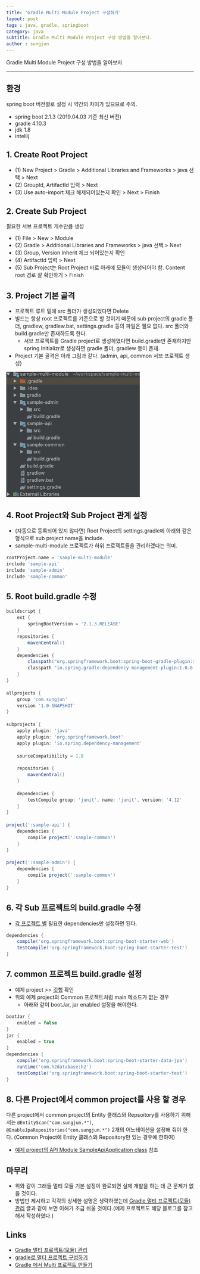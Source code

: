 ```yaml
---
title: 'Gradle Multi Module Project 구성하기'  
layout: post  
tags : java, gradle, springboot
category: java
subtitle: Gradle Multi Module Project 구성 방법을 알아본다.
author : sungjun
---
```


Gradle Multi Module Project 구성 방법을 알아보자 

---

## 환경

spring boot 버전별로 설정 시 약간의 차이가 있으므로 주의.

- spring boot 2.1.3 (2019.04.03 기준 최신 버전)
- gradle 4.10.3
- jdk 1.8
- intellij

## 1. Create Root Project

- (1) New Project > Gradle > Additional Libraries and Frameworks > java 선택 > Next
- (2) GroupId, ArtifactId 입력 > Next
- (3) Use auto-import 체크 해제되어있는지 확인 > Next > Finish

## 2. Create Sub Project

필요한 서브 프로젝트 개수만큼 생성

- (1) File > New > Module
- (2) Gradle > Additional Libraries and Frameworks > java 선택 > Next
- (3) Group, Version Inherit 체크 되어있는지 확인
- (4) ArtifactId 입력 > Next
- (5) Sub Project는 Root Project 바로 아래에 모듈이 생성되어야 함. Content root 경로 잘 확인하기 > Finish

## 3. Project 기본 골격

- 프로젝트 루트 밑에 src 폴더가 생성되었다면 Delete
- 빌드는 항상 root 프로젝트를 기준으로 할 것이기 때문에 sub project의 gradle 폴더, gradlew, gradlew.bat, settings.gradle 등의 파일은 필요 없다. src 폴더와 build.gradle만 존재하도록 한다.
    - 서브 프로젝트를 Gradle project로 생성하였다면 build.gradle만 존재하지만 spring Initializr로 생성하면 gradle 폴더, gradlew 등이 존재.
- Project 기본 골격은 아래 그림과 같다. (admin, api, common 서브 프로젝트 생성)

![gradle-multi-module-scaffolding](/assets/images/usingimages/gradle-multi-module/gradle-multi-module-scaffolding.png)


## 4. Root Project와 Sub Project 관계 설정
- (자동으로 등록되어 있지 않다면) Root Project의 settings.gradle에 아래와 같은 형식으로 sub project name을 include.
- sample-multi-module 프로젝트가 하위 프로젝트들을 관리하겠다는 의미.

```gradle
rootProject.name = 'sample-multi-module'
include 'sample-api'
include 'sample-admin'
include 'sample-common'
```

## 5. Root build.gradle 수정

```gradle
buildscript {
    ext {
        springBootVersion = '2.1.3.RELEASE'
    }
    repositories {
        mavenCentral()
    }
    dependencies {
        classpath("org.springframework.boot:spring-boot-gradle-plugin:${springBootVersion}")
        classpath "io.spring.gradle:dependency-management-plugin:1.0.6.RELEASE"
    }
}

allprojects {
    group 'com.sungjun'
    version '1.0-SNAPSHOT'
}

subprojects {
    apply plugin: 'java'
    apply plugin: 'org.springframework.boot'
    apply plugin: 'io.spring.dependency-management'

    sourceCompatibility = 1.8

    repositories {
        mavenCentral()
    }

    dependencies {
        testCompile group: 'junit', name: 'junit', version: '4.12'
    }
}

project(':sample-api') {
    dependencies {
        compile project(':sample-common')
    }
}

project(':sample-admin') {
    dependencies {
        compile project(':sample-common')
    }
}
```

## 6. 각 Sub 프로젝트의 build.gradle 수정

- [각 프로젝트 별](https://github.com/gwonsungjun/gradle-multi-module/blob/master/sample-api/build.gradle) 필요한 dependencies만 설정하면 된다.

```gradle
dependencies {
    compile('org.springframework.boot:spring-boot-starter-web')
    testCompile('org.springframework.boot:spring-boot-starter-test')
}
```

## 7. common 프로젝트 build.gradle 설정
- 예제 project >> [깃헙](https://github.com/gwonsungjun/gradle-multi-module) 확인
- 위의 예제 project의 Common 프로젝트처럼 main 메소드가 없는 경우
    - 아래와 같이 bootJar, jar enabled 설정을 해야한다.

``` gradle
bootJar {
    enabled = false
}
jar {
    enabled = true
}
dependencies {
    compile('org.springframework.boot:spring-boot-starter-data-jpa')
    runtime('com.h2database:h2')
    testCompile('org.springframework.boot:spring-boot-starter-test')
}
```

## 8. 다른 Project에서 common project를 사용 할 경우

다른 project에서 common project의 Entity 클래스와 Repsoitory를 사용하기 위해서는 `@EntityScan("com.sungjun.*")`, `@EnableJpaRepositories("com.sungjun.*")` 2개의 어노테이션을 설정해 줘야 한다. (Common Project에 Entity 클래스와 Repository만 있는 경우에 한하여)

- [예제 project의 API Module SampleApiApplication class](https://github.com/gwonsungjun/gradle-multi-module/blob/master/sample-api/src/main/java/com/sungjun/api/SampleApiApplication.java) 참조


## 마무리
- 위와 같이 그래들 멀티 모듈 기본 설정이 완료되면 실제 개발을 하는 데 큰 문제가 없을 것이다.   
- 방법만 제시하고 각각의 상세한 설명은 생략하였는데 [Gradle 멀티 프로젝트(모듈) 관리](https://jojoldu.tistory.com/123) 글과 같이 보면 이해가 조금 쉬울 것이다.(예제 프로젝트도 해당 블로그를 참고해서 작성하였다.)

## Links
- [Gradle 멀티 프로젝트(모듈) 관리](https://jojoldu.tistory.com/123)
- [gradle로 멀티 프로젝트 구성하기](https://github.com/hantomato/gradle-multi-proj)
- [Gradle 에서 Multi 프로젝트 만들기](https://yookeun.github.io/java/2017/10/07/gradle-multi/)